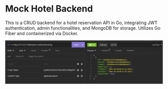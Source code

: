# Mock Hotel Backend

This is a CRUD backend for a hotel reservation API in Go, integrating JWT authentication, admin functionalities, and MongoDB for storage. Utilizes Go Fiber and containerized via Docker.

![](/assets/proof.png)
